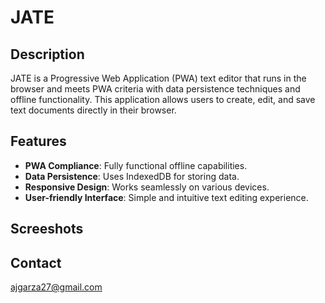 # JATE

## Description

JATE is a Progressive Web Application (PWA) text editor that runs in the browser and meets PWA criteria with data persistence techniques and offline functionality. This application allows users to create, edit, and save text documents directly in their browser.

## Features

- **PWA Compliance**: Fully functional offline capabilities.
- **Data Persistence**: Uses IndexedDB for storing data.
- **Responsive Design**: Works seamlessly on various devices.
- **User-friendly Interface**: Simple and intuitive text editing experience.

## Screeshots

## Contact

ajgarza27@gmail.com